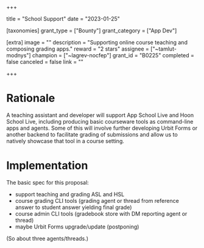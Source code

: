 +++

title = "School Support"
date = "2023-01-25"

[taxonomies]
grant_type = ["Bounty"]
grant_category = ["App Dev"]

[extra]
image = ""
description = "Supporting online course teaching and composing grading apps."
reward = "2 stars"
assignee = ["~tamlut-modnys"]
champion = ["~lagrev-nocfep"]
grant_id = "B0225"
completed = false
canceled = false
link = ""

+++

# Rationale

A teaching assistant and developer will support App School Live and Hoon School
Live, including producing basic courseware tools as command-line apps and agents.
Some of this will involve further developing Urbit Forms or another backend to
facilitate grading of submissions and allow us to natively showcase that tool in
a course setting.

# Implementation

The basic spec for this proposal:

-   support teaching and grading ASL and HSL
-   course grading CLI tools (grading agent or thread from reference answer to student answer yielding final grade)
-   course admin CLI tools (gradebook store with DM reporting agent or thread)
-   maybe Urbit Forms upgrade/update (postponing)

(So about three agents/threads.)
